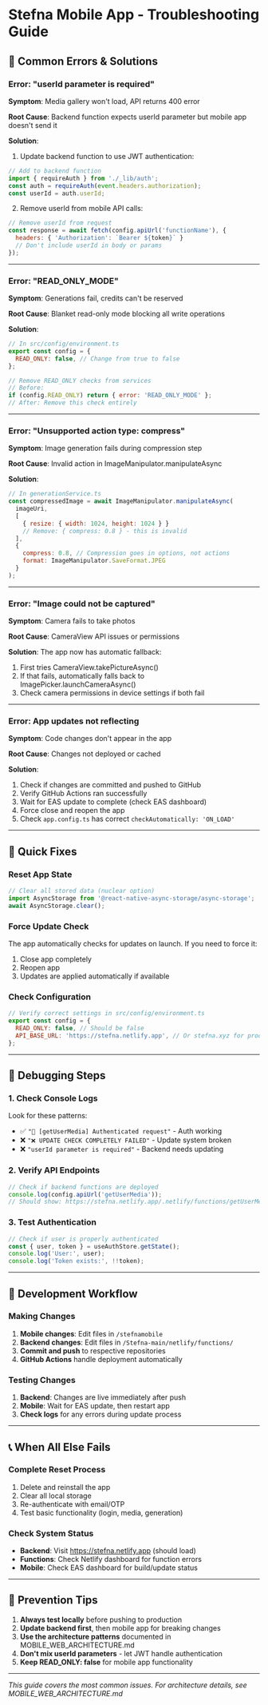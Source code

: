 # Stefna Mobile App - Troubleshooting Guide

## 🚨 Common Errors & Solutions

### **Error: "userId parameter is required"**
**Symptom**: Media gallery won't load, API returns 400 error

**Root Cause**: Backend function expects userId parameter but mobile app doesn't send it

**Solution**:
1. Update backend function to use JWT authentication:
```javascript
// Add to backend function
import { requireAuth } from './_lib/auth';
const auth = requireAuth(event.headers.authorization);
const userId = auth.userId;
```

2. Remove userId from mobile API calls:
```javascript
// Remove userId from request
const response = await fetch(config.apiUrl('functionName'), {
  headers: { 'Authorization': `Bearer ${token}` }
  // Don't include userId in body or params
});
```

---

### **Error: "READ_ONLY_MODE"**
**Symptom**: Generations fail, credits can't be reserved

**Root Cause**: Blanket read-only mode blocking all write operations

**Solution**:
```javascript
// In src/config/environment.ts
export const config = {
  READ_ONLY: false, // Change from true to false
};

// Remove READ_ONLY checks from services
// Before:
if (config.READ_ONLY) return { error: 'READ_ONLY_MODE' };
// After: Remove this check entirely
```

---

### **Error: "Unsupported action type: compress"**
**Symptom**: Image generation fails during compression step

**Root Cause**: Invalid action in ImageManipulator.manipulateAsync

**Solution**:
```javascript
// In generationService.ts
const compressedImage = await ImageManipulator.manipulateAsync(
  imageUri,
  [
    { resize: { width: 1024, height: 1024 } }
    // Remove: { compress: 0.8 } - this is invalid
  ],
  { 
    compress: 0.8, // Compression goes in options, not actions
    format: ImageManipulator.SaveFormat.JPEG 
  }
);
```

---

### **Error: "Image could not be captured"**
**Symptom**: Camera fails to take photos

**Root Cause**: CameraView API issues or permissions

**Solution**: The app now has automatic fallback:
1. First tries CameraView.takePictureAsync()
2. If that fails, automatically falls back to ImagePicker.launchCameraAsync()
3. Check camera permissions in device settings if both fail

---

### **Error: App updates not reflecting**
**Symptom**: Code changes don't appear in the app

**Root Cause**: Changes not deployed or cached

**Solution**:
1. Check if changes are committed and pushed to GitHub
2. Verify GitHub Actions ran successfully
3. Wait for EAS update to complete (check EAS dashboard)
4. Force close and reopen the app
5. Check `app.config.ts` has correct `checkAutomatically: 'ON_LOAD'`

---

## 🔧 Quick Fixes

### **Reset App State**
```javascript
// Clear all stored data (nuclear option)
import AsyncStorage from '@react-native-async-storage/async-storage';
await AsyncStorage.clear();
```

### **Force Update Check**
The app automatically checks for updates on launch. If you need to force it:
1. Close app completely
2. Reopen app
3. Updates are applied automatically if available

### **Check Configuration**
```javascript
// Verify correct settings in src/config/environment.ts
export const config = {
  READ_ONLY: false, // Should be false
  API_BASE_URL: 'https://stefna.netlify.app', // Or stefna.xyz for production
};
```

---

## 🐛 Debugging Steps

### **1. Check Console Logs**
Look for these patterns:
- ✅ `"🔐 [getUserMedia] Authenticated request"` - Auth working
- ❌ `"❌ UPDATE CHECK COMPLETELY FAILED"` - Update system broken
- ❌ `"userId parameter is required"` - Backend needs updating

### **2. Verify API Endpoints**
```javascript
// Check if backend functions are deployed
console.log(config.apiUrl('getUserMedia')); 
// Should show: https://stefna.netlify.app/.netlify/functions/getUserMedia
```

### **3. Test Authentication**
```javascript
// Check if user is properly authenticated
const { user, token } = useAuthStore.getState();
console.log('User:', user);
console.log('Token exists:', !!token);
```

---

## 🔄 Development Workflow

### **Making Changes**
1. **Mobile changes**: Edit files in `/stefnamobile`
2. **Backend changes**: Edit files in `/Stefna-main/netlify/functions/`
3. **Commit and push** to respective repositories
4. **GitHub Actions** handle deployment automatically

### **Testing Changes**
1. **Backend**: Changes are live immediately after push
2. **Mobile**: Wait for EAS update, then restart app
3. **Check logs** for any errors during update process

---

## 📞 When All Else Fails

### **Complete Reset Process**
1. Delete and reinstall the app
2. Clear all local storage
3. Re-authenticate with email/OTP
4. Test basic functionality (login, media, generation)

### **Check System Status**
- **Backend**: Visit https://stefna.netlify.app (should load)
- **Functions**: Check Netlify dashboard for function errors
- **Mobile**: Check EAS dashboard for build/update status

---

## 🎯 Prevention Tips

1. **Always test locally** before pushing to production
2. **Update backend first**, then mobile app for breaking changes
3. **Use the architecture patterns** documented in MOBILE_WEB_ARCHITECTURE.md
4. **Don't mix userId parameters** - let JWT handle authentication
5. **Keep READ_ONLY: false** for mobile app functionality

---

*This guide covers the most common issues. For architecture details, see MOBILE_WEB_ARCHITECTURE.md*
